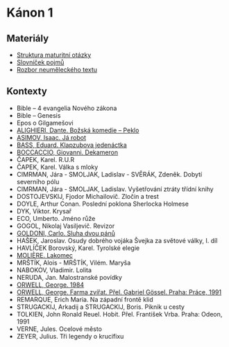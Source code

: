 # Kánon 1

## Materiály

- [Struktura maturitní otázky](./materialy/struktura_maturitni_otazky.pdf)
- [Slovníček pojmů](./materialy/slovnicek_pojmu.pdf)
- [Rozbor neuměleckého textu](./materialy/rozbor_neumeleckeho_textu.pdf)

## Kontexty

- Bible – 4 evangelia Nového zákona
- Bible – Genesis
- Epos o Gilgamešovi
- [ALIGHIERI, Dante. Božská komedie – Peklo](./kontexty/alighieri.md)
- [ASIMOV, Isaac. Já robot](./kontexty/asimov.md)
- [BASS, Eduard. Klapzubova jedenáctka](./kontexty/bass.md)
- [BOCCACCIO, Giovanni. Dekameron](./kontexty/boccaccio.md)
- ČAPEK, Karel. R.U.R
- ČAPEK, Karel. Válka s mloky
- CIMRMAN, Jára - SMOLJAK, Ladislav - SVĚRÁK, Zdeněk. Dobytí severního pólu
- CIMRMAN, Jára - SMOLJAK, Ladislav. Vyšetřování ztráty třídní knihy
- DOSTOJEVSKIJ, Fjodor Michailovič. Zločin a trest
- DOYLE, Arthur Conan. Poslední poklona Sherlocka Holmese
- DYK, Viktor. Krysař
- ECO, Umberto. Jméno růže
- GOGOL, Nikolaj Vasiljevič. Revizor
- [GOLDONI, Carlo. Sluha dvou pánů](./kontexty/goldoni.md)
- HAŠEK, Jaroslav. Osudy dobrého vojáka Švejka za světové války, I. díl
- HAVLÍČEK Borovský, Karel. Tyrolské elegie
- [MOLIÈRE. Lakomec](./kontexty/moliere.md)
- MRŠTÍK, Alois - MRŠTÍK, Vilém. Maryša
- NABOKOV, Vladimir. Lolita
- NERUDA, Jan. Malostranské povídky
- [ORWELL, George. 1984](./kontexty/orwell.md)
- [ORWELL, George. Farma zvířat. Přel. Gabriel Gössel. Praha: Práce, 1991](./kontexty/orwell.md)
- REMARQUE, Erich Maria. Na západní frontě klid
- STRUGACKIJ, Arkadij a STRUGACKIJ, Boris. Piknik u cesty
- TOLKIEN, John Ronald Reuel. Hobit. Přel. František Vrba. Praha: Odeon, 1991
- VERNE, Jules. Ocelové město
- ZEYER, Julius. Tři legendy o krucifixu
